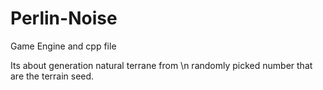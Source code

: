 # Perlin-Noise
Game Engine and cpp file

Its about generation natural terrane from \n 
randomly picked number that are the terrain seed.

